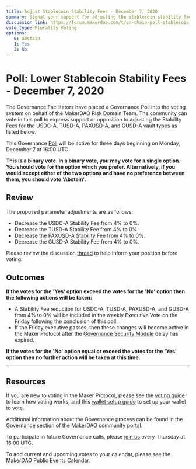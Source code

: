 ```yaml
---
title: Adjust Stablecoin Stability Fees - December 7, 2020
summary: Signal your support for adjusting the stablecoin stability fees.
discussion_link: https://forum.makerdao.com/t/on-chain-poll-stablecoin-vaults-fee-adjustment-7th-dec-2020/5414
vote_type: Plurality Voting
options:
   0: Abstain
   1: Yes
   2: No
---
```

# Poll: Lower Stablecoin Stability Fees - December 7, 2020

The Governance Facilitators have placed a Governance Poll into the voting system on behalf of the MakerDAO Risk Domain Team. The community can vote in this poll to express support or opposition to adjusting the Stability Fees for the USDC-A, TUSD-A, PAXUSD-A, and GUSD-A vault types as listed below.

This Governance [Poll](https://community-development.makerdao.com/en/learn/governance/on-chain-gov) will be active for three days beginning on Monday, December 7 at 16:00 UTC.

**This is a binary vote. In a binary vote, you may vote for a single option. You should vote for the option which you prefer. Alternatively, if you would accept either of the two options and have no preference between them, you should vote 'Abstain'.**

## Review

The proposed parameter adjustments are as follows:
* Decrease the USDC-A Stability Fee from 4% to 0%.
* Decrease the TUSD-A Stability Fee from 4% to 0%.
* Decrease the PAXUSD-A Stability Fee from 4% to 0%.
* Decrease the GUSD-A Stability Fee from 4% to 0%.

Please review the discussion [thread](https://forum.makerdao.com/t/on-chain-poll-stablecoin-vaults-fee-adjustment-7th-dec-2020/5414) to help inform your position before voting.

## Outcomes

**If the votes for the 'Yes' option exceed the votes for the 'No' option then the following actions will be taken:**
* A Stability Fee reduction for USDC-A, TUSD-A, PAXUSD-A, and GUSD-A from 4% to 0% will be included in the weekly Executive Vote on the Friday following the conclusion of this poll.
* If the Friday executive passes, then these changes will become active in the Maker Protocol after the [Governance Security Module](https://forum.makerdao.com/tag/govsec-module) delay has expired.

**If the votes for the 'No' option equal or exceed the votes for the 'Yes' option then no further action will be taken at this time.**

---

## Resources

If you are new to voting in the Maker Protocol, please see the [voting guide](https://community-development.makerdao.com/en/learn/governance/how-voting-works/) to learn how voting works, and this [wallet setup guide](https://community-development.makerdao.com/en/learn/governance/voting-setup/) to set up your wallet to vote.

Additional information about the Governance process can be found in the [Governance](https://community-development.makerdao.com/en/learn/governance) section of the MakerDAO community portal.

To participate in future Governance calls, please [join us](https://github.com/makerdao/community/tree/master/governance/governance-and-risk-meetings) every Thursday at 16:00 UTC.

To add current and upcoming votes to your calendar, please see the [MakerDAO Public Events Calendar](https://calendar.google.com/calendar/embed?src=makerdao.com_3efhm2ghipksegl009ktniomdk%40group.calendar.google.com&ctz=UTC&mode=week&showCalendars=0&showPrint=0).
